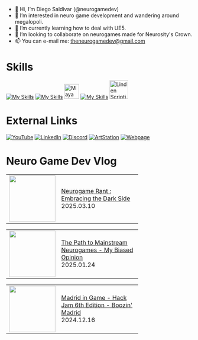 

- 👋 Hi, I’m Diego Saldivar (@neurogamedev)
- 👀 I’m interested in neuro game development and wandering around megalopoli.
- 🌱 I’m currently learning how to deal with UE5.
- 💞️ I’m looking to collaborate on neurogames made for Neurosity's Crown.
- 📫 You can e-mail me: theneurogamedev@gmail.com

# Skills
[![My Skills](https://skillicons.dev/icons?i=unity,unreal,ps,ai,ae)](https://skillicons.dev)    [![My Skills](https://skillicons.dev/icons?i=au)](https://skillicons.dev) <img src="https://cdn.jsdelivr.net/gh/devicons/devicon/icons/maya/maya-original-wordmark.svg" title="Maya" alt="Maya" width="40" height="40"/>&nbsp;[![My Skills](https://skillicons.dev/icons?i=blender,html,cs,cpp,java,javascript,python)](https://skillicons.dev) <img src="https://pbs.twimg.com/profile_images/1265766959137734656/Ahc3Egxl_400x400.jpg" title="Linden Scripting Language" alt="Linden Scripting Language" width="50" height="50"/>&nbsp;

# External Links
[![YouTube](https://img.shields.io/badge/youtube-%23FF0000.svg?style=for-the-badge&logo=youtube&logoColor=white)](https://www.youtube.com/channel/UC-pPnuhjYYfg7Y2cqpSL3rA)
[![LinkedIn](https://img.shields.io/badge/linkedin-%230077B5.svg?style=for-the-badge&logo=linkedin&logoColor=white)](https://www.linkedin.com/in/desaldivar)
[![Discord](https://img.shields.io/badge/discord-%237289da.svg?style=for-the-badge&logo=discord&logoColor=white)](https://www.artstation.com/dsaldivar)
[![ArtStation](https://img.shields.io/badge/artstation-%2313AFF0.svg?style=for-the-badge&logo=artstation&logoColor=white)](https://www.artstation.com/dsaldivar)
[![Webpage](https://img.shields.io/badge/Webpage-%238e7cc3.svg?style=for-the-badge&logo=googlechrome&logoColor=white)](https://www.neurogamedev.com/)

# Neuro Game Dev Vlog
<!-- BLOG-POST-LIST:START --><table><tr><td><a href="https://www.youtube.com/watch?v=vspqk-k8Qtw"><img width="125px" src="https://i.ytimg.com/vi/vspqk-k8Qtw/mqdefault.jpg"></a></td>
<td width="200"><a href="https://www.youtube.com/watch?v=vspqk-k8Qtw">Neurogame Rant : Embracing the Dark Side</a><br/>2025.03.10</td></tr></table>
<table><tr><td><a href="https://www.youtube.com/watch?v=6M8E2D9OBsQ"><img width="125px" src="https://i.ytimg.com/vi/6M8E2D9OBsQ/mqdefault.jpg"></a></td>
<td width="200"><a href="https://www.youtube.com/watch?v=6M8E2D9OBsQ">The Path to Mainstream Neurogames - My Biased Opinion</a><br/>2025.01.24</td></tr></table>
<table><tr><td><a href="https://www.youtube.com/watch?v=j2nWfxCHa6U"><img width="125px" src="https://i.ytimg.com/vi/j2nWfxCHa6U/mqdefault.jpg"></a></td>
<td width="200"><a href="https://www.youtube.com/watch?v=j2nWfxCHa6U">Madrid in Game - Hack Jam 6th Edition - Boozin&#39; Madrid</a><br/>2024.12.16</td></tr></table>
<!-- BLOG-POST-LIST:END -->

<!---
neuromodgames/neurogamedev is a ✨ special ✨ repository because its `README.md` (this file) appears on your GitHub profile.
You can click the Preview link to take a look at your changes.
--->
